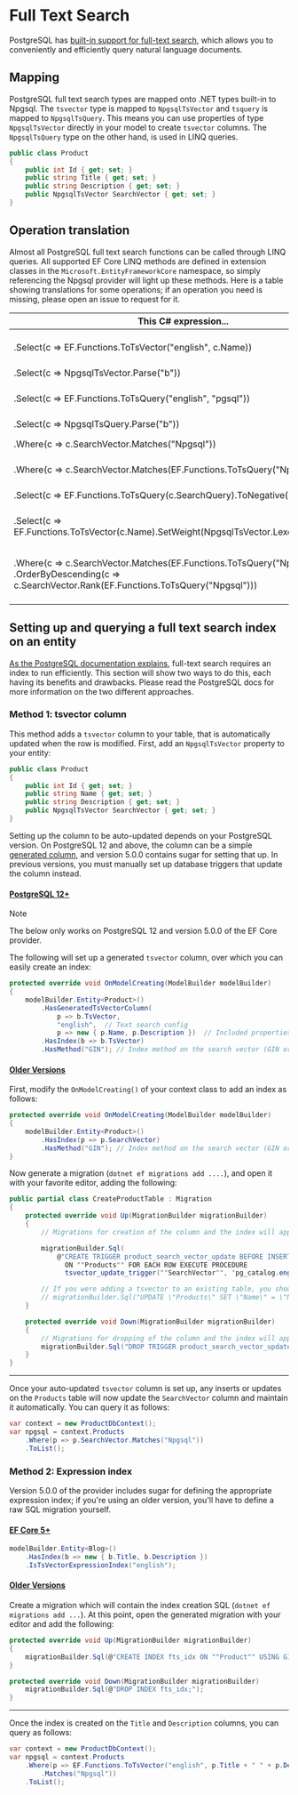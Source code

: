 # Full Text Search

PostgreSQL has [built-in support for full-text search](https://www.postgresql.org/docs/current/static/textsearch.html), which allows you to conveniently and efficiently query natural language documents.

## Mapping

PostgreSQL full text search types are mapped onto .NET types built-in to Npgsql. The `tsvector` type is mapped to `NpgsqlTsVector` and `tsquery` is mapped to `NpgsqlTsQuery`. This means you can use properties of type `NpgsqlTsVector` directly in your model to create `tsvector` columns. The `NpgsqlTsQuery` type on the other hand, is used in LINQ queries.

```c#
public class Product
{
    public int Id { get; set; }
    public string Title { get; set; }
    public string Description { get; set; }
    public NpgsqlTsVector SearchVector { get; set; }
}
```

## Operation translation

Almost all PostgreSQL full text search functions can be called through LINQ queries. All supported EF Core LINQ methods are defined in extension classes in the `Microsoft.EntityFrameworkCore` namespace, so simply referencing the Npgsql provider will light up these methods. Here is a table showing translations for some operations; if an operation you need is missing, please open an issue to request for it.

| This C# expression...                                                                   | ... gets translated to this SQL                                     |
|-----------------------------------------------------------------------------------------|---------------------------------------------------------------------|
| .Select(c => EF.Functions.ToTsVector("english", c.Name))                                | [SELECT to_tsvector('english'::regconfig, c."Name")](https://www.postgresql.org/docs/current/static/textsearch-controls.html#TEXTSEARCH-PARSING-DOCUMENTS)
| .Select(c => NpgsqlTsVector.Parse("b"))                                                 | [SELECT CAST('b' AS tsvector)](https://www.postgresql.org/docs/current/static/sql-expressions.html#SQL-SYNTAX-TYPE-CASTS)
| .Select(c => EF.Functions.ToTsQuery("english", "pgsql"))                                | [SELECT to_tsquery('english'::regconfig, 'pgsql')`](https://www.postgresql.org/docs/current/static/textsearch-controls.html#TEXTSEARCH-PARSING-QUERIES)
| .Select(c => NpgsqlTsQuery.Parse("b"))                                                  | [SELECT CAST('b' AS tsquery)](https://www.postgresql.org/docs/current/static/sql-expressions.html#SQL-SYNTAX-TYPE-CASTS)
| .Where(c => c.SearchVector.Matches("Npgsql"))                                           | [WHERE c."SearchVector" @@ 'Npgsql'](https://www.postgresql.org/docs/current/static/textsearch-intro.html#TEXTSEARCH-MATCHING)
| .Where(c => c.SearchVector.Matches(EF.Functions.ToTsQuery("Npgsql")))                   | [WHERE c."SearchVector" @@ to_tsquery('Npgsql')](https://www.postgresql.org/docs/current/static/textsearch-controls.html#TEXTSEARCH-PARSING-QUERIES)
| .Select(c => EF.Functions.ToTsQuery(c.SearchQuery).ToNegative())                        | [SELECT !! to_tsquery(c."SearchQuery")](https://www.postgresql.org/docs/current/static/textsearch-features.html#TEXTSEARCH-MANIPULATE-TSQUERY)
| .Select(c => EF.Functions.ToTsVector(c.Name).SetWeight(NpgsqlTsVector.Lexeme.Weight.A)) | [SELECT setweight(to_tsvector(c."Name"), 'A')](https://www.postgresql.org/docs/current/static/textsearch-features.html#TEXTSEARCH-MANIPULATE-TSVECTOR)
| .Where(c => c.SearchVector.Matches(EF.Functions.ToTsQuery("Npgsql"))) <br> .OrderByDescending(c => c.SearchVector.Rank(EF.Functions.ToTsQuery("Npgsql"))) | WHERE (c."SearchVector" @@ to_tsquery('Npgsql')) <br> ORDER BY ts_rank(c."SearchVector", to_tsquery('Npgsql')) DESC

## Setting up and querying a full text search index on an entity

[As the PostgreSQL documentation explains](https://www.postgresql.org/docs/current/static/textsearch-tables.html), full-text search requires an index to run efficiently. This section will show two ways to do this, each having its benefits and drawbacks. Please read the PostgreSQL docs for more information on the two different approaches.

### Method 1: tsvector column

This method adds a `tsvector` column to your table, that is automatically updated when the row is modified. First, add an `NpgsqlTsVector` property to your entity:

```c#
public class Product
{
    public int Id { get; set; }
    public string Name { get; set; }
    public string Description { get; set; }
    public NpgsqlTsVector SearchVector { get; set; }
}
```

Setting up the column to be auto-updated depends on your PostgreSQL version. On PostgreSQL 12 and above, the column can be a simple [generated column](../modeling/generated-properties##computed-columns-on-add-or-update), and version 5.0.0 contains sugar for setting that up. In previous versions, you must manually set up database triggers that update the column instead.

#### [PostgreSQL 12+](#tab/pg12)

> [!NOTE]
> The below only works on PostgreSQL 12 and version 5.0.0 of the EF Core provider.

The following will set up a generated `tsvector` column, over which you can easily create an index:

```c#
protected override void OnModelCreating(ModelBuilder modelBuilder)
{
    modelBuilder.Entity<Product>()
        .HasGeneratedTsVectorColumn(
            p => b.TsVector,
            "english",  // Text search config
            p => new { p.Name, p.Description })  // Included properties
        .HasIndex(b => b.TsVector)
        .HasMethod("GIN"); // Index method on the search vector (GIN or GIST)
```

#### [Older Versions](#tab/pgold)

First, modify the `OnModelCreating()` of your context class to add an index as follows:

```c#
protected override void OnModelCreating(ModelBuilder modelBuilder)
{
    modelBuilder.Entity<Product>()
        .HasIndex(p => p.SearchVector)
        .HasMethod("GIN"); // Index method on the search vector (GIN or GIST)
}
```

Now generate a migration (`dotnet ef migrations add ....`), and open it with your favorite editor, adding the following:

```c#
public partial class CreateProductTable : Migration
{
    protected override void Up(MigrationBuilder migrationBuilder)
    {
        // Migrations for creation of the column and the index will appear here, all we need to do is set up the trigger to update the column:

        migrationBuilder.Sql(
            @"CREATE TRIGGER product_search_vector_update BEFORE INSERT OR UPDATE
              ON ""Products"" FOR EACH ROW EXECUTE PROCEDURE
              tsvector_update_trigger(""SearchVector"", 'pg_catalog.english', ""Name"", ""Description"");");

        // If you were adding a tsvector to an existing table, you should populate the column using an UPDATE
        // migrationBuilder.Sql("UPDATE \"Products\" SET \"Name\" = \"Name\";");
    }

    protected override void Down(MigrationBuilder migrationBuilder)
    {
        // Migrations for dropping of the column and the index will appear here, all we need to do is drop the trigger:
        migrationBuilder.Sql("DROP TRIGGER product_search_vector_update");
    }
}
```

***

Once your auto-updated `tsvector` column is set up, any inserts or updates on the `Products` table will now update the `SearchVector` column and maintain it automatically. You can query it as follows:

```c#
var context = new ProductDbContext();
var npgsql = context.Products
    .Where(p => p.SearchVector.Matches("Npgsql"))
    .ToList();
```

### Method 2: Expression index

Version 5.0.0 of the provider includes sugar for defining the appropriate expression index; if you're using an older version, you'll have to define a raw SQL migration yourself.

#### [EF Core 5+](#tab/pg12)

```c#
modelBuilder.Entity<Blog>()
    .HasIndex(b => new { b.Title, b.Description })
    .IsTsVectorExpressionIndex("english");
```

#### [Older Versions](#tab/efold)

Create a migration which will contain the index creation SQL (`dotnet ef migrations add ...`). At this point, open the generated migration with your editor and add the following:

```c#
protected override void Up(MigrationBuilder migrationBuilder)
{
    migrationBuilder.Sql(@"CREATE INDEX fts_idx ON ""Product"" USING GIN (to_tsvector('english', ""Name"" || ' ' || ""Description""));");
}

protected override void Down(MigrationBuilder migrationBuilder)
    migrationBuilder.Sql(@"DROP INDEX fts_idx;");
}
```

***

Once the index is created on the `Title` and `Description` columns, you can query as follows:

```c#
var context = new ProductDbContext();
var npgsql = context.Products
    .Where(p => EF.Functions.ToTsVector("english", p.Title + " " + p.Description)
        .Matches("Npgsql"))
    .ToList();
```
